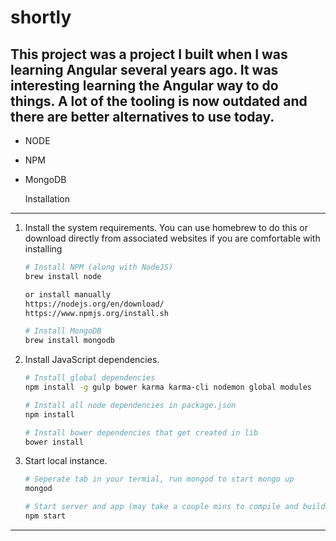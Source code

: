 # shortly

## This project was a project I built when I was learning Angular several years ago. It was interesting learning the Angular way to do things. A lot of the tooling is now outdated and there are better alternatives to use today.

* NODE
* NPM
* MongoDB

  Installation

---

1. Install the system requirements.
   You can use homebrew to do this or download directly from associated websites if you are comfortable with installing

   ```bash
   # Install NPM (along with NodeJS)
   brew install node

   or install manually
   https://nodejs.org/en/download/
   https://www.npmjs.org/install.sh

   # Install MongoDB
   brew install mongodb
   ```

2. Install JavaScript dependencies.

   ```bash
   # Install global dependencies
   npm install -g gulp bower karma karma-cli nodemon global modules

   # Install all node dependencies in package.json
   npm install

   # Install bower dependencies that get created in lib
   bower install
   ```

3) Start local instance.

   ```bash
   # Seperate tab in your termial, run mongod to start mongo up
   mongod

   # Start server and app (may take a couple mins to compile and build)
   npm start
   ```

---

